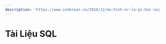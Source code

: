 ```yaml
---
description: 'https://www.codelean.vn/2019/12/mo-hinh-er-la-gi-hoc-voi-vi-du.html'
---
```


# Tài Liệu SQL

